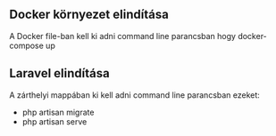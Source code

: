 ## Docker környezet elindítása
<p>A Docker file-ban kell ki adni command line parancsban hogy docker-compose up</p>

## Laravel elindítása
<p>A zárthelyi mappában ki kell adni command line parancsban ezeket:</p>

* php artisan migrate
* php artisan serve

